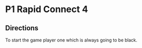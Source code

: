 # P1 Rapid Connect 4

## Directions

To start the game player one which is always going to be black.  
